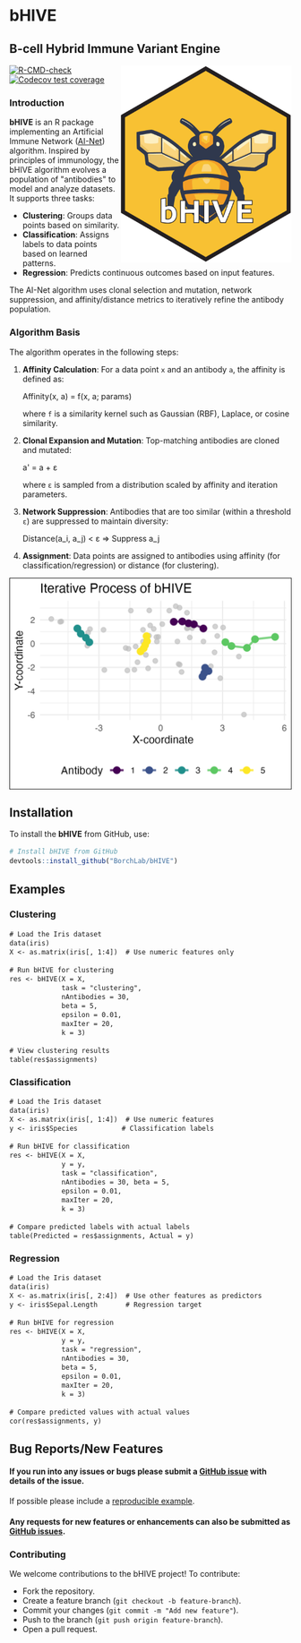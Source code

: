 # bHIVE

## B-cell Hybrid Immune Variant Engine

<img align="right" src="https://github.com/BorchLab/bHive/blob/main/www/bhive_hex.png" width="305" height="352">

<!-- badges: start -->
[![R-CMD-check](https://github.com/BorchLab/bHive/actions/workflows/R-CMD-check.yaml/badge.svg)](https://github.com/BorchLab/bHive/actions/workflows/R-CMD-check.yaml)
[![Codecov test coverage](https://codecov.io/gh/BorchLab/bHive/graph/badge.svg)](https://app.codecov.io/gh/BorchLab/bHive)
<!-- badges: end -->
  
### Introduction

**bHIVE** is an R package implementing an Artificial Immune Network ([AI-Net](https://www.dca.fee.unicamp.br/~vonzuben/research/lnunes_dout/artigos/DMHA.PDF)) algorithm. 
Inspired by principles of immunology, the bHIVE algorithm evolves a population of 
"antibodies" to model and analyze datasets. It supports three tasks:

- **Clustering**: Groups data points based on similarity.
- **Classification**: Assigns labels to data points based on learned patterns.
- **Regression**: Predicts continuous outcomes based on input features.

The AI-Net algorithm uses clonal selection and mutation, network suppression, 
and affinity/distance metrics to iteratively refine the antibody population.

### Algorithm Basis

The algorithm operates in the following steps:

1. **Affinity Calculation**: For a data point `x` and an antibody `a`, the affinity is defined as:

   Affinity(x, a) = f(x, a; params)

   where `f` is a similarity kernel such as Gaussian (RBF), Laplace, or cosine similarity.

2. **Clonal Expansion and Mutation**: Top-matching antibodies are cloned and mutated:

   a' = a + ε

   where `ε` is sampled from a distribution scaled by affinity and iteration parameters.

3. **Network Suppression**: Antibodies that are too similar (within a threshold `ε`) are suppressed to maintain diversity:

   Distance(a_i, a_j) < ε ⇒ Suppress a_j

4. **Assignment**: Data points are assigned to antibodies using affinity (for classification/regression) or distance (for clustering).

<img align="center" src="https://github.com/BorchLab/bHive/blob/main/www/iterativeGraphic.png">

## Installation

To install the **bHIVE** from GitHub, use:

```R
# Install bHIVE from GitHub
devtools::install_github("BorchLab/bHIVE")
```

## Examples

### Clustering

```
# Load the Iris dataset
data(iris)
X <- as.matrix(iris[, 1:4])  # Use numeric features only

# Run bHIVE for clustering
res <- bHIVE(X = X, 
             task = "clustering", 
             nAntibodies = 30, 
             beta = 5, 
             epsilon = 0.01, 
             maxIter = 20, 
             k = 3)

# View clustering results
table(res$assignments)
```

### Classification

```
# Load the Iris dataset
data(iris)
X <- as.matrix(iris[, 1:4])  # Use numeric features
y <- iris$Species           # Classification labels

# Run bHIVE for classification
res <- bHIVE(X = X, 
             y = y, 
             task = "classification", 
             nAntibodies = 30, beta = 5, 
             epsilon = 0.01, 
             maxIter = 20, 
             k = 3)

# Compare predicted labels with actual labels
table(Predicted = res$assignments, Actual = y)
```

### Regression

```
# Load the Iris dataset
data(iris)
X <- as.matrix(iris[, 2:4])  # Use other features as predictors
y <- iris$Sepal.Length       # Regression target

# Run bHIVE for regression
res <- bHIVE(X = X, 
             y = y, 
             task = "regression",
             nAntibodies = 30, 
             beta = 5, 
             epsilon = 0.01, 
             maxIter = 20, 
             k = 3)

# Compare predicted values with actual values
cor(res$assignments, y)
```

## Bug Reports/New Features

#### If you run into any issues or bugs please submit a [GitHub issue](https://github.com/BorchLab/bHIVE/issues) with details of the issue.

If possible please include a [reproducible example](https://reprex.tidyverse.org/). 

#### Any requests for new features or enhancements can also be submitted as [GitHub issues](https://github.com/BorchLab/bHIVE/issues).

### Contributing

We welcome contributions to the bHIVE project! To contribute:

* Fork the repository.
* Create a feature branch (`git checkout -b feature-branch`).
* Commit your changes (`git commit -m "Add new feature"`).
* Push to the branch (`git push origin feature-branch`).
* Open a pull request.

